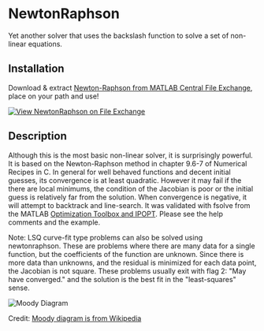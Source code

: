 NewtonRaphson
=============
Yet another solver that uses the backslash function to solve a set of
non-linear equations.

Installation
------------
Download & extract [Newton-Raphson from MATLAB Central File Exchange](https://www.mathworks.com/matlabcentral/fileexchange/43097-newtonraphson), place on your path and use!

[![View NewtonRaphson on File Exchange](https://www.mathworks.com/matlabcentral/images/matlab-file-exchange.svg)](https://www.mathworks.com/matlabcentral/fileexchange/43097-newtonraphson)

Description
-----------
Although this is the most basic non-linear solver, it is surprisingly powerful.
It is based on the Newton-Raphson method in chapter 9.6-7 of Numerical Recipes
in C. In general for well behaved functions and decent initial guesses, its
convergence is at least quadratic. However it may fail if the there are local
minimums, the condition of the Jacobian is poor or the initial guess is
relatively far from the solution. When convergence is negative, it will attempt
to backtrack and line-search. It was validated with fsolve from the MATLAB
[Optimization Toolbox and IPOPT](https://projects.coin-or.org/Ipopt). Please see
the help comments and the example.

Note: LSQ curve-fit type problems can also be solved using newtonraphson. These
are problems where there are many data for a single function, but the
coefficients of the function are unknown. Since there is more data than
unknowns, and the residual is minimized for each data point, the Jacobian is
not square. These problems usually exit with flag 2: "May have converged." and
the solution is the best fit in the "least-squares" sense.

![Moody Diagram](Moody_diagram.jpg "Moody Diagram")

Credit: [Moody diagram is from Wikipedia](http://upload.wikimedia.org/wikipedia/commons/8/80/Moody_diagram.jpg)
